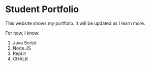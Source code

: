 # Student Portfolio 
This website shows my portfolio. It will be updated as I learn more.

For now, I know:
1. Java Script
2. Node.JS
3. Repl.it
4. CHALK

